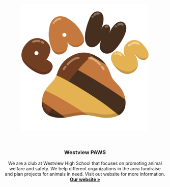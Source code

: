 <p align="center"><img src="logoshaded.PNG" alt="PAWS Logo" width="400"/></p>
  <a href="https://metroui.org.ua/v4/">
    <img src="https://sandbox.org.ua/Views/images/logo.png" alt="">
  </a>

  <h3 align="center">Westview PAWS</h3>

  <p align="center">
    We are a club at Westview High School that focuses on promoting animal welfare and safety. We help different organizations in the area fundraise and plan projects for animals in need. Visit out website for more information.
    <br>
    <a href="https://westviewpaws.github.io/"><strong>Our website »</strong></a>
  </p>
</p>
